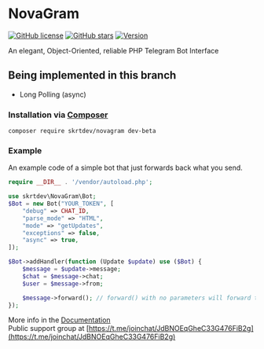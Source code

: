 # NovaGram
[![GitHub license](https://img.shields.io/github/license/skrtdev/NovaGram)](https://github.com/skrtdev/NovaGram/blob/master/LICENSE) [![GitHub stars](https://img.shields.io/github/stars/skrtdev/NovaGram)](https://github.com/skrtdev/NovaGram/stargazers) [![Version](https://img.shields.io/badge/version-1.x-blue)](https://github.com/skrtdev/NovaGram/releases)

An elegant, Object-Oriented, reliable PHP Telegram Bot Interface

## Being implemented in this branch

- Long Polling (async)

### Installation via [Composer](https://getcomposer.org)

```
composer require skrtdev/novagram dev-beta
```

### Example
An example code of a simple bot that just forwards back what you send.

```php
require __DIR__ . '/vendor/autoload.php';

use skrtdev\NovaGram\Bot;
$Bot = new Bot("YOUR_TOKEN", [
    "debug" => CHAT_ID,
    "parse_mode" => "HTML",
    "mode" => "getUpdates",
    "exceptions" => false,
    "async" => true,
]);

$Bot->addHandler(function (Update $update) use ($Bot) {
    $message = $update->message;
    $chat = $message->chat;
    $user = $message->from;

    $message->forward(); // forward() with no parameters will forward the Message back to the sender
});
```

More info in the [Documentation](https://docs.novagram.ga)  
Public support group at [https://t.me/joinchat/JdBNOEqGheC33G476FiB2g](https://t.me/joinchat/JdBNOEqGheC33G476FiB2g)
